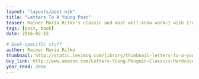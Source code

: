 ```yaml
---
layout: "layouts/post.njk"
title: "Letters To A Young Poet"
teaser: Rainer Maria Rilke's classic and most well-know work—I wish I'd read this when I was 21.
tags: [post, book]
date: 2016-02-15

# Book-specific stuff
author: Rainer Maria Rilke
thumbnail: http://static.levimcg.com/library/thumbnail-letters-to-a-young-poet.jpg
buy_link: http://www.amazon.com/Letters-Young-Penguin-Classics-Hardcover/dp/0143107143/
year_read: 2016
---
```


